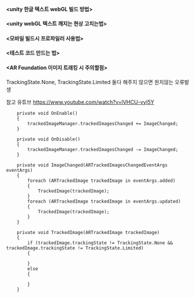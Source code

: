 #### <unity 한글 텍스트 webGL 빌드 방법>

#### <unity webGL 텍스트 깨지는 현상 고치는법>

#### <모바일 빌드시 프로파일러 사용법>


#### <테스트 코드 만드는 법>


#### <AR Foundation 이미지 트래킹 시 주의할점>
TrackingState.None, TrackingState.Limited 둘다 해주지 않으면 원치않는 오류발생

참고 유튜브 https://www.youtube.com/watch?v=lVHCU-vyI5Y

        private void OnEnable()
        {
            trackedImageManager.trackedImagesChanged += ImageChanged;
        }

        private void OnDisable()
        {
            trackedImageManager.trackedImagesChanged -= ImageChanged;
        }

        private void ImageChanged(ARTrackedImagesChangedEventArgs eventArgs)
        {
            foreach (ARTrackedImage trackedImage in eventArgs.added)
            {
                TrackedImage(trackedImage);
            }
            foreach (ARTrackedImage trackedImage in eventArgs.updated)
            {
                TrackedImage(trackedImage);
            }
        }

        private void TrackedImage(ARTrackedImage trackedImage)
        {
            if (trackedImage.trackingState != TrackingState.None && trackedImage.trackingState != TrackingState.Limited)
            {

            }
            else
            {
            
            }
        }
